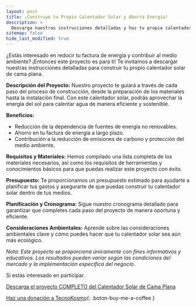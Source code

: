 ```yaml
---
layout: post
title: ¡Construye tu Propio Calentador Solar y Ahorra Energía!
description: >
  Descarga nuestras instrucciones detalladas y haz tu propio calentador solar de cama plana para un hogar más sostenible y eficiente.
sitemap: false
hide_last_modified: true
---
```


¿Estás interesado en reducir tu factura de energía y contribuir al medio ambiente? ¡Entonces este proyecto es para ti! Te invitamos a descargar nuestras instrucciones detalladas para construir tu propio calentador solar de cama plana.

**Descripción del Proyecto:**
Nuestro proyecto te guiará a través de cada paso del proceso de construcción, desde la preparación de los materiales hasta la instalación final. Con este calentador solar, podrás aprovechar la energía del sol para calentar agua de manera eficiente y sostenible.

**Beneficios:**
- Reducción de la dependencia de fuentes de energía no renovables.
- Ahorro en tu factura de energía a largo plazo.
- Contribución a la reducción de emisiones de carbono y protección del medio ambiente.

**Requisitos y Materiales:**
Hemos compilado una lista completa de los materiales necesarios, así como los requisitos de herramientas y conocimientos básicos para que puedas realizar este proyecto con éxito.

**Presupuesto:**
Te proporcionamos un presupuesto estimado para ayudarte a planificar tus gastos y asegurarte de que puedas construir tu calentador solar dentro de tus medios.

**Planificación y Cronograma:**
Sigue nuestro cronograma detallado para garantizar que completes cada paso del proyecto de manera oportuna y eficiente.

**Consideraciones Ambientales:**
Aprende sobre las consideraciones ambientales clave y cómo puedes hacer que tu calentador solar sea aún más ecológico.

*Nota: Este proyecto se proporciona únicamente con fines informativos y educativos. Los resultados pueden variar según las condiciones del mercado y la implementación específica del negocio.*

Si estás interesado en participar.

[Descarga el proyecto COMPLETO del Calentador Solar de Cama Plana](https://www.dropbox.com/scl/fo/rhxgwe3a877xx30sx0vka/h?rlkey=fawzgqvc0dxclh2x4u1ay5c80&dl=0)

[Haz una donación a TecnoKosmo](https://www.buymeacoffee.com/nain.taleb){: .boton-buy-me-a-coffee }

<object data="../calentadorSolarCamaPlana.pdf" width="100%" height="600" type='application/pdf'></object>